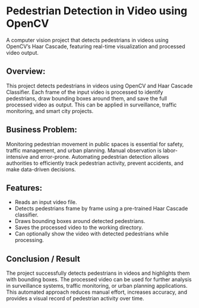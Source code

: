 # Pedestrian Detection in Video using OpenCV
A computer vision project that detects pedestrians in videos using OpenCV’s Haar Cascade, featuring real-time visualization and processed video output.


## Overview: 
This project detects pedestrians in videos using OpenCV and Haar Cascade Classifier. Each frame of the input video is processed to identify pedestrians, draw bounding boxes around them, and save the full processed video as output. This can be applied in surveillance, traffic monitoring, and smart city projects.

## Business Problem: 
Monitoring pedestrian movement in public spaces is essential for safety, traffic management, and urban planning. Manual observation is labor-intensive and error-prone. Automating pedestrian detection allows authorities to efficiently track pedestrian activity, prevent accidents, and make data-driven decisions.

## Features: 
- Reads an input video file.
- Detects pedestrians frame by frame using a pre-trained Haar Cascade classifier.
- Draws bounding boxes around detected pedestrians.
- Saves the processed video to the working directory.
- Can optionally show the video with detected pedestrians while processing.

## Conclusion / Result
The project successfully detects pedestrians in videos and highlights them with bounding boxes. The processed video can be used for further analysis in surveillance systems, traffic monitoring, or urban planning applications. This automated approach reduces manual effort, increases accuracy, and provides a visual record of pedestrian activity over time.

